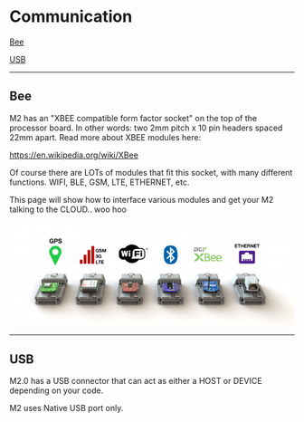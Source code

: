 Communication
=========

[Bee](#bee)

[USB](#usb)

---

## Bee

M2 has an "XBEE compatible form factor socket" on the top of the processor board. In other words: two 2mm pitch x 10 pin headers spaced 22mm apart. Read more about XBEE modules here:

<https://en.wikipedia.org/wiki/XBee>

Of course there are LOTs of modules that fit this socket, with many different functions. WIFI, BLE, GSM, LTE, ETHERNET, etc.

This page will show how to interface various modules and get your M2 talking to the CLOUD.. woo hoo

<img src="/images/connectable60ba.png" width="640"/>

---

## USB

M2.0 has a USB connector that can act as either a HOST or DEVICE depending on your code.

M2 uses Native USB port only.
